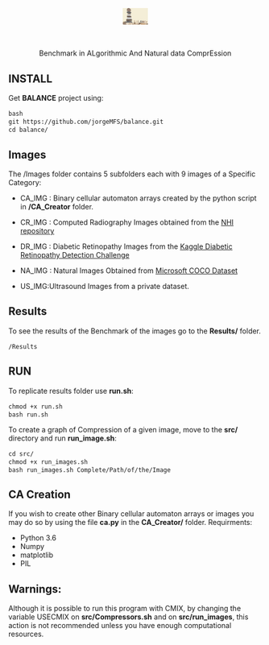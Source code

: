 <p align="center">
<img src="icons/logo.png" alt="Balance" width="50" border="0" /></p>
<br>
<p align="center">
Benchmark in ALgorithmic And Natural data ComprEssion
</p>

## INSTALL
Get **BALANCE** project using:

```
bash
git https://github.com/jorgeMFS/balance.git
cd balance/
```

## Images

The /Images folder contains 5 subfolders each with 9 images of a Specific Category:

* CA_IMG : Binary cellular automaton arrays created by the python script in **/CA_Creator** folder.

* CR_IMG : Computed Radiography Images obtained from the [NHI repository](https://www.kaggle.com/nih-chest-xrays/data)

* DR_IMG : Diabetic Retinopathy Images from the [Kaggle Diabetic Retinopathy Detection Challenge](https://www.kaggle.com/c/diabetic-retinopathy-detection)

* NA_IMG : Natural Images Obtained from [Microsoft COCO Dataset](http://cocodataset.org/#download)

* US_IMG:Ultrasound Images from a private dataset.

## Results
To see the results of the Benchmark of the images go to the **Results/** folder.
```
/Results
```
## RUN
To replicate results folder use **run.sh**:

```
chmod +x run.sh
bash run.sh
```

To create a graph of Compression of a given image, move to the **src/** directory and run **run_image.sh**:

```
cd src/
chmod +x run_images.sh
bash run_images.sh Complete/Path/of/the/Image
```

## CA Creation

If you wish to create other Binary cellular automaton arrays or images you may do so by using the file **ca.py** in the **CA_Creator/** folder.
Requirments:

- Python 3.6
- Numpy
- matplotlib
- PIL

## Warnings:
Although it is possible to run this program with CMIX, by changing the variable USECMIX on **src/Compressors.sh** and on **src/run_images**, this action is not recommended unless you have enough computational resources.
